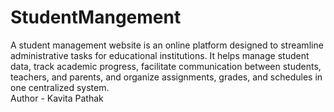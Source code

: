 # StudentMangement
A student management website is an online platform designed to streamline administrative tasks for educational institutions. It helps manage student data, track academic progress, facilitate communication between students, teachers, and parents, and organize assignments, grades, and schedules in one centralized system.<br>
Author - Kavita Pathak
